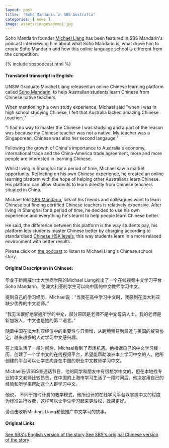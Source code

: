 ```yaml
---
layout: post
title:  "Soho Mandarin in SBS Australia"
categories: [ news ]
image: assets/images/demo1.jpg
---
```

Soho Mandarin founder [Michael Liang](../author-michael-liang) has been featured in SBS Mandarin's podcast interviewing him about what Soho Mandarin is, what drove him to create Soho Mandarin and how this online language school is different from the competition.

{% include sbspodcast.html %}

#### Translated transcript in English:

UNSW Graduate Micahel Liang released an online Chinese learning platform called [Soho Mandarin](https://sohomandarin.com), to help Australian students learn Chinese from Chinese native teachers.

When mentioning his own study experience, Michael said "when I was in high school studying Chinese, I felt that Australia lacked amazing Chinese teachers."

"I had no way to master the Chinese I was studying and a part of the reason was because my Chinese teacher was not a native. My teacher was a Singaporean, Chinese was also her second langauge."

Following the growth of China's importance to Australia's economy, international trade and the China-America trade agreement, more and more people are interested in learning Chinese.

Whilst living in Shanghai for a period of time, Michael saw a market opportunity. Reflecting on his own Chinese experience, he created an online learning platform with the hope of helping other Australians learn Chinese. His platform can allow students to learn directly from Chinese teachers situated in China.

Michael told [SBS Mandarin](https://www.sbs.com.au/language/mandarin), lots of his friends and colleagues want to learn Chinese but finding certified Chinese teachers is relatively expensive. After living in Shanghai for a period of time, he decided to use his own experience and everything he's learnt to help people learn Chinese better.

He said, the difference between this platform is the way students pay, his platform lets students master Chinese better by charging according to standardised [Chinese HSK levels](https://sohomandarin.com/hsk), this way students learn in a more relaxed environment with better results.

Please click on [the podcast](https://www.sbs.com.au/language/english/audio/learning-chinese-in-an-easier-way-this-young-australian-promotes-chinese-literacy-across-australia) to listen to Michael Liang's Chinese school story. 

#### Original Description in Chinese:

毕业于新南威尔士大学商学院的Michael Liang推出了一个在线视频中文学习平台Soho Mandarin，使澳大利亚的学生可以向中国的中文教师学习中文。

提到自己的学习经历，Michael说：“当我在高中学习中文时，我感到在澳大利亚缺少优秀的中文老师。”

“我无法很好地掌握所学的中文，部分原因是老师不是中文母语人士。我的老师是新加坡人，中文也是她的第二语言。”

随着中国在澳大利亚经济中的重要性与日俱增，从跨境贸易到最近与美国的贸易协定，越来越多的人对学习中文感兴趣。

在上海生活了一段时间后，Michael看到了市场机遇。他根据自己的中文学习经历，创建了一个学中文的在线视频平台，希望能帮助澳洲本土学习中文的人。他所创建的平台可以让学生向身在中国的职业中文教师学习中文。

Michael告诉SBS普通话节目，他的同学和朋友中有很想学中文的，但在本地找专业的中文老师比较昂贵，在中国的上海市学习生活了一段时间后，他决定用自己的经验和所学来帮助这个人群学习中文。

他说， 不同于按时计费的教学模式，他所设计的在线学习平台以掌握中文的程度为标准进行收费，这样可以让学生学习起来更放松，效果更好。

请点击收听Michael Liang和他推广中文学习的故事。

#### Original Links

<a href="https://www.sbs.com.au/language/english/audio/learning-chinese-in-an-easier-way-this-young-australian-promotes-chinese-literacy-across-australia" target="_blank">See SBS's English version of the story</a>
<a href="https://www.sbs.com.au/language/mandarin/zh-hans/audio/learning-chinese-in-an-easier-way-this-young-australian-promotes-chinese-literacy-across-australia" target="_blank">See SBS's original Chinese version of the story</a>